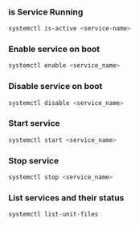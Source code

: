 ### is Service Running
```bash
systemctl is-active <service-name>
```

### Enable service on boot
```bash
systemctl enable <service_name>
```

### Disable service on boot
```bash
systemctl disable <service_name>
```

### Start service
```bash
systemctl start <service_name>
```

### Stop service
```bash
systemctl stop <service_name> 
```

### List services and their status
```bash
systemctl list-unit-files
```

